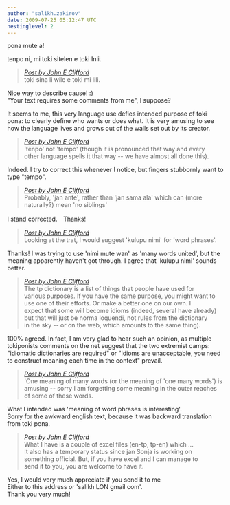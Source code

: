 ```yaml
---
author: "salikh.zakirov"
date: 2009-07-25 05:12:47 UTC
nestinglevel: 2
---
```

pona mute a!  
  
tenpo ni, mi toki sitelen e toki Inli.  

> [_Post by John E Clifford_](/nTriw1kr/toki-en-lipu-mute-pi-nimi-pi-toki-pona#post2)  
> toki sina li wile e toki mi lili.  
> 

Nice way to describe cause! :)  
"Your text requires some comments from me", I suppose?  
  
It seems to me, this very language use defies intended purpose of toki pona: to clearly define who wants or does what. It is very amusing to see how the language lives and grows out of the walls set out by its creator.  

> [_Post by John E Clifford_](/nTriw1kr/toki-en-lipu-mute-pi-nimi-pi-toki-pona#post2)  
> 'tenpo' not 'tempo' (though it is pronounced that way and every  
> other language spells it that way -- we have almost all done this).  
> 

Indeed. I try to correct this whenever I notice, but fingers stubbornly want to type "tempo".  

> [_Post by John E Clifford_](/nTriw1kr/toki-en-lipu-mute-pi-nimi-pi-toki-pona#post2)  
> Probably, 'jan ante', rather than 'jan sama ala' which can (more  
> naturally?) mean 'no siblings'  
> 

I stand corrected.&#12288;Thanks!  

> [_Post by John E Clifford_](/nTriw1kr/toki-en-lipu-mute-pi-nimi-pi-toki-pona#post2)  
> Looking at the trat, I would suggest 'kulupu nimi' for 'word phrases'.  
> 

Thanks! I was trying to use 'nimi mute wan' as 'many words united', but the meaning apparently haven't got through. I agree that 'kulupu nimi' sounds better.  

> [_Post by John E Clifford_](/nTriw1kr/toki-en-lipu-mute-pi-nimi-pi-toki-pona#post2)  
> The tp dictionary is a list of things that people have used for  
> various purposes. If you have the same purpose, you might want to  
> use one of their efforts. Or make a better one on our own. I  
> expect that some will become idioms (indeed, several have already)  
> but that will just be norma loquendi, not rules from the dictionary  
> in the sky -- or on the web, which amounts to the same thing).  
> 

100% agreed. In fact, I am very glad to hear such an opinion, as multiple tokiponists comments on the net suggest that the two extremist camps: "idiomatic dictionaries are required" or "idioms are unacceptable, you need to construct meaning each time in the context" prevail.  

> [_Post by John E Clifford_](/nTriw1kr/toki-en-lipu-mute-pi-nimi-pi-toki-pona#post2)  
> 'One meaning of many words (or the meaning of 'one many words') is  
> amusing -- sorry I am forgetting some meaning in the outer reaches  
> of some of these words.  
> 

What I intended was 'meaning of word phrases is interesting'.  
Sorry for the awkward english text, because it was backward translation from toki pona.  

> [_Post by John E Clifford_](/nTriw1kr/toki-en-lipu-mute-pi-nimi-pi-toki-pona#post2)  
> What I have is a couple of excel files (en-tp, tp-en) which ...  
> It also has a temporary status since jan Sonja is working on  
> something official. But, if you have excel and I can manage to  
> send it to you, you are welcome to have it.  
> 

Yes, I would very much appreciate if you send it to me  
Either to this address or 'salikh LON gmail com'.  
Thank you very much!